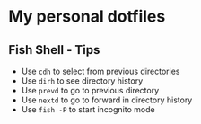 # My personal dotfiles

## Fish Shell - Tips

* Use `cdh` to select from previous directories
* Use `dirh` to see directory history
* Use `prevd` to go to previous directory
* Use `nextd` to go to forward in directory history
* Use `fish -P` to start incognito mode
